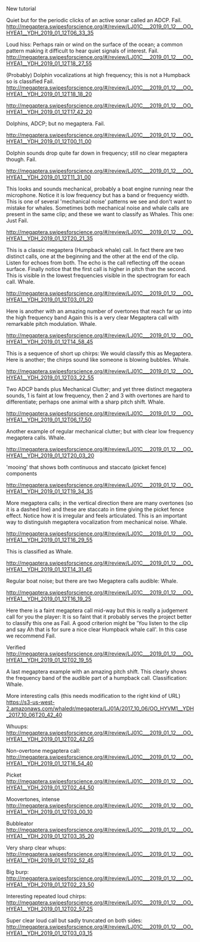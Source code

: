 New tutorial

Quiet but for the periodic clicks of an active sonar called an ADCP. Fail.
http://megaptera.swipesforscience.org/#/review/LJ01C___2019_01_12___OO_HYEA1__YDH_2019_01_12T06_33_35


Loud hiss: Perhaps rain or wind on the surface of the ocean; a common pattern making it difficult to hear 
quiet signals of interest. Fail. 
http://megaptera.swipesforscience.org/#/review/LJ01C___2019_01_12___OO_HYEA1__YDH_2019_01_12T18_27_55


(Probably) Dolphin vocalizations at high frequency; this is not a Humpback so is classified Fail. 
http://megaptera.swipesforscience.org/#/review/LJ01C___2019_01_12___OO_HYEA1__YDH_2019_01_12T18_18_20


http://megaptera.swipesforscience.org/#/review/LJ01C___2019_01_12___OO_HYEA1__YDH_2019_01_12T17_42_20

Dolphins, ADCP; but no megaptera. Fail. 

http://megaptera.swipesforscience.org/#/review/LJ01C___2019_01_12___OO_HYEA1__YDH_2019_01_12T00_11_00

Dolphin sounds drop quite far down in frequency; still no clear megaptera though. Fail. 

http://megaptera.swipesforscience.org/#/review/LJ01C___2019_01_12___OO_HYEA1__YDH_2019_01_12T11_31_00

This looks and sounds mechanical, probably a boat engine running near the microphone. Notice it is low frequency but has a band or frequency width. This is one of several 'mechanical noise' patterns we see and don't want to mistake for whales. Sometimes both mechanical noise and whale calls are present in the same clip; and these we want to classify as Whales. This one: Just Fail. 

http://megaptera.swipesforscience.org/#/review/LJ01C___2019_01_12___OO_HYEA1__YDH_2019_01_12T20_21_35

This is a classic megaptera (Humpback whale) call. In fact there are two distinct calls, one at the beginning and the other at the end of the clip. Listen for echoes from both. The echo is the call reflecting off the ocean surface. Finally notice that the first call is higher in pitch than the second. This is visible in the lowest frequencies visible in the spectrogram for each call. Whale.

http://megaptera.swipesforscience.org/#/review/LJ01C___2019_01_12___OO_HYEA1__YDH_2019_01_12T03_01_20

Here is another with an amazing number of overtones that reach far up into the high frequency band Again this is a very clear Megaptera call with remarkable pitch modulation. Whale.

http://megaptera.swipesforscience.org/#/review/LJ01C___2019_01_12___OO_HYEA1__YDH_2019_01_12T14_58_45

This is a sequence of short  up chirps: We would classify this as Megaptera. Here is another; the chirps sound like someone is blowing bubbles.  Whale.

http://megaptera.swipesforscience.org/#/review/LJ01C___2019_01_12___OO_HYEA1__YDH_2019_01_12T03_22_55

Two ADCP bands plus Mechanical Clutter; and yet three distinct megaptera sounds, 1 is faint at low frequency, then 2 and 3 with overtones are hard to differentiate; perhaps one animal with a sharp pitch shift. Whale.

http://megaptera.swipesforscience.org/#/review/LJ01C___2019_01_12___OO_HYEA1__YDH_2019_01_12T06_17_50

Another example of regular mechanical clutter; but with clear low frequency megaptera calls. Whale.

http://megaptera.swipesforscience.org/#/review/LJ01C___2019_01_12___OO_HYEA1__YDH_2019_01_12T20_03_20

'mooing' that shows both continuous and staccato (picket fence) components

http://megaptera.swipesforscience.org/#/review/LJ01C___2019_01_12___OO_HYEA1__YDH_2019_01_12T19_34_35

More megaptera calls; in the vertical direction there are many overtones (so it is a dashed line) and these are staccato in time giving the picket fence effect. Notice how it is irregular and feels articulated. This is an important way to distinguish megaptera vocalization from mechanical noise. Whale.

http://megaptera.swipesforscience.org/#/review/LJ01C___2019_01_12___OO_HYEA1__YDH_2019_01_12T16_29_55

This is classified as Whale. 

http://megaptera.swipesforscience.org/#/review/LJ01C___2019_01_12___OO_HYEA1__YDH_2019_01_12T14_31_45

Regular boat noise; but there are two Megaptera calls audible: Whale.

http://megaptera.swipesforscience.org/#/review/LJ01C___2019_01_12___OO_HYEA1__YDH_2019_01_12T16_19_25

Here there is a faint megaptera call mid-way but this is really a judgement call for you the player: It is so faint that it probably serves the project better to classify this one as Fail. A good criterion might be 'You listen to the clip and say Ah that is for sure a nice clear Humpback whale call'. In this case we recommend Fail.

Verified
http://megaptera.swipesforscience.org/#/review/LJ01C___2019_01_12___OO_HYEA1__YDH_2019_01_12T02_19_55

A last megaptera example with an amazing pitch shift. This clearly shows the frequency band of the audible part of a humpback call. Classification: Whale.



More interesting calls (this needs modification to the right kind of URL)
https://s3-us-west-2.amazonaws.com/whaledr/megaptera/LJ01A/2017_10_06/OO_HYVM1__YDH_2017_10_06T20_42_40

Whuups:
http://megaptera.swipesforscience.org/#/review/LJ01C___2019_01_12___OO_HYEA1__YDH_2019_01_12T02_42_05

Non-overtone megaptera call:
http://megaptera.swipesforscience.org/#/review/LJ01C___2019_01_12___OO_HYEA1__YDH_2019_01_12T16_54_40

Picket
http://megaptera.swipesforscience.org/#/review/LJ01C___2019_01_12___OO_HYEA1__YDH_2019_01_12T02_44_50

Moovertones, intense
http://megaptera.swipesforscience.org/#/review/LJ01C___2019_01_12___OO_HYEA1__YDH_2019_01_12T03_00_10

Bubbleator
http://megaptera.swipesforscience.org/#/review/LJ01C___2019_01_12___OO_HYEA1__YDH_2019_01_12T03_35_20

Very sharp clear whups: 
http://megaptera.swipesforscience.org/#/review/LJ01C___2019_01_12___OO_HYEA1__YDH_2019_01_12T02_52_45

Big burp:
http://megaptera.swipesforscience.org/#/review/LJ01C___2019_01_12___OO_HYEA1__YDH_2019_01_12T02_23_50

Interesting repeated loud chirps:
http://megaptera.swipesforscience.org/#/review/LJ01C___2019_01_12___OO_HYEA1__YDH_2019_01_12T02_57_25

Super clear loud call but sadly truncated on both sides:
http://megaptera.swipesforscience.org/#/review/LJ01C___2019_01_12___OO_HYEA1__YDH_2019_01_12T03_03_15
